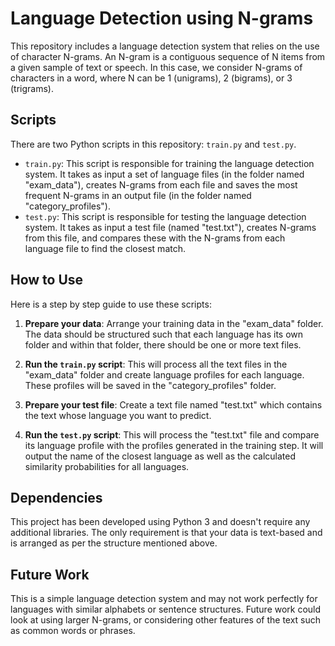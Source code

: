 # Language Detection using N-grams

This repository includes a language detection system that relies on the use of character N-grams. An N-gram is a contiguous sequence of N items from a given sample of text or speech. In this case, we consider N-grams of characters in a word, where N can be 1 (unigrams), 2 (bigrams), or 3 (trigrams).

## Scripts

There are two Python scripts in this repository: `train.py` and `test.py`.

- `train.py`: This script is responsible for training the language detection system. It takes as input a set of language files (in the folder named "exam_data"), creates N-grams from each file and saves the most frequent N-grams in an output file (in the folder named "category_profiles").
- `test.py`: This script is responsible for testing the language detection system. It takes as input a test file (named "test.txt"), creates N-grams from this file, and compares these with the N-grams from each language file to find the closest match.

## How to Use

Here is a step by step guide to use these scripts:

1. **Prepare your data**: Arrange your training data in the "exam_data" folder. The data should be structured such that each language has its own folder and within that folder, there should be one or more text files.

2. **Run the `train.py` script**: This will process all the text files in the "exam_data" folder and create language profiles for each language. These profiles will be saved in the "category_profiles" folder.

3. **Prepare your test file**: Create a text file named "test.txt" which contains the text whose language you want to predict.

4. **Run the `test.py` script**: This will process the "test.txt" file and compare its language profile with the profiles generated in the training step. It will output the name of the closest language as well as the calculated similarity probabilities for all languages.

## Dependencies

This project has been developed using Python 3 and doesn't require any additional libraries. The only requirement is that your data is text-based and is arranged as per the structure mentioned above.

## Future Work

This is a simple language detection system and may not work perfectly for languages with similar alphabets or sentence structures. Future work could look at using larger N-grams, or considering other features of the text such as common words or phrases.